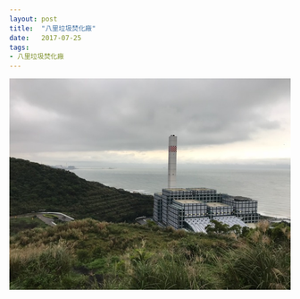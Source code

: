 ```yaml
---
layout: post
title:  "八里垃圾焚化廠"
date:   2017-07-25
tags:
- 八里垃圾焚化廠
---
```

![八里垃圾焚化廠](/media/2017-07-25-八里垃圾焚化廠.jpeg)